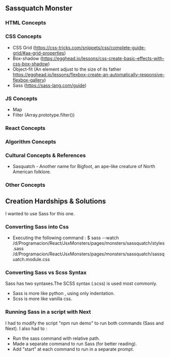 ## Sassquatch Monster

### HTML Concepts

### CSS Concepts
 * CSS Grid (https://css-tricks.com/snippets/css/complete-guide-grid/#aa-grid-properties)
 * Box-shadow (https://egghead.io/lessons/css-create-basic-effects-with-css-box-shadow)
 * Object-fit  (An element adjust to the size of its father https://egghead.io/lessons/flexbox-create-an-automatically-responsive-flexbox-gallery)
 * Sass (https://sass-lang.com/guide)

 
### JS Concepts
 * Map 
 * Filter (Array.prototype.filter())

### React Concepts

### Algorithm Concepts
 
### Cultural Concepts & References
 * Sasquatch - Another name for Bigfoot, an ape-like creature of North American folklore.

### Other Concepts

## Creation Hardships & Solutions
I wanted to use Sass for this one.

### Converting Sass into Css
 * Executing the following command :
 $ sass --watch /d/Programacion/React/JsxMonsters/pages/monsters/sassquatch/styles.sass /d/Programacion/React/JsxMonsters/pages/monsters/sassquatch/sassquatch.module.css

### Converting Sass vs Scss Syntax
Sass has two syntaxes.The SCSS syntax (.scss) is used most commonly.
 * Sass is more like python , using only indentation.
 * Scss is more like vanilla css.

### Running Sass in a script with Next
I had to modify the script "npm run demo" to run both commands (Sass and Next). I also had to :
 * Run the sass command with relative path.
 * Made a separate command to run Sass (for better reading).
 * Add "start" at each command to run in a separate prompt.

